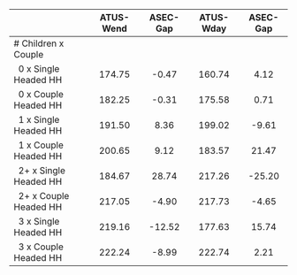 
|                      |    ATUS-Wend |     ASEC-Gap |    ATUS-Wday |     ASEC-Gap |
| -------------------- | :----------: | :----------: | :----------: | :----------: |
| # Children x Couple  |              |              |              |              |
| &nbsp;&nbsp;0 x Single Headed HH |       174.75 |        -0.47 |       160.74 |         4.12 |
| &nbsp;&nbsp;0 x Couple Headed HH |       182.25 |        -0.31 |       175.58 |         0.71 |
| &nbsp;&nbsp;1 x Single Headed HH |       191.50 |         8.36 |       199.02 |        -9.61 |
| &nbsp;&nbsp;1 x Couple Headed HH |       200.65 |         9.12 |       183.57 |        21.47 |
| &nbsp;&nbsp;2+ x Single Headed HH |       184.67 |        28.74 |       217.26 |       -25.20 |
| &nbsp;&nbsp;2+ x Couple Headed HH |       217.05 |        -4.90 |       217.73 |        -4.65 |
| &nbsp;&nbsp;3 x Single Headed HH |       219.16 |       -12.52 |       177.63 |        15.74 |
| &nbsp;&nbsp;3 x Couple Headed HH |       222.24 |        -8.99 |       222.74 |         2.21 |

